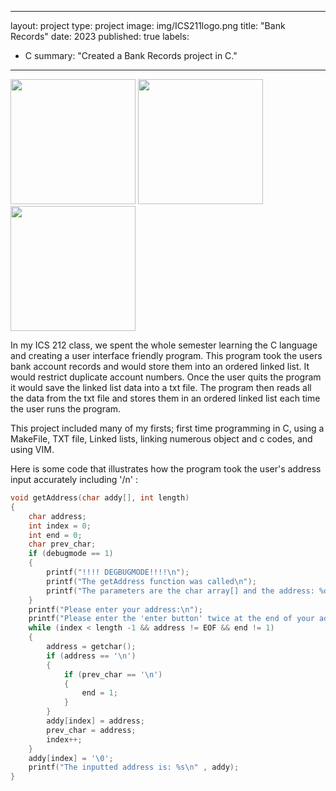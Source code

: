 
---
layout: project
type: project
image: img/ICS211logo.png
title: "Bank Records"
date: 2023
published: true
labels:
  - C
summary: "Created a Bank Records project in C."
---

<div class="text-center p-4">
  <img width="200px" src="../" class="img-thumbnail" >
  <img width="200px" src="../" class="img-thumbnail" >
  <img width="200px" src="../" class="img-thumbnail" >
</div>

In my ICS 212 class, we spent the whole semester learning the C language and creating a user interface friendly program. This program took the users bank account records and would store them into an ordered linked list. It would restrict duplicate account numbers. Once the user quits the program it would save the linked list data into a txt file. The program then reads all the data from the txt file and stores them in an ordered linked list each time the user runs the program. 


This project included many of my firsts; first time programming in C, using a MakeFile, TXT file, Linked lists, linking numerous object and c codes, and using VIM.


Here is some code that illustrates how the program took the user's address input accurately including '/n' :
```cpp
void getAddress(char addy[], int length)
{
    char address;
    int index = 0;
    int end = 0;
    char prev_char;
    if (debugmode == 1)
    {
        printf("!!!! DEGBUGMODE!!!!\n");
        printf("The getAddress function was called\n");
        printf("The parameters are the char array[] and the address: %d\n", length);
    }
    printf("Please enter your address:\n");
    printf("Please enter the 'enter button' twice at the end of your address\n");
    while (index < length -1 && address != EOF && end != 1)
    {
        address = getchar();
        if (address == '\n')
        {
            if (prev_char == '\n')
            {
                end = 1;
            }
        }
        addy[index] = address;
        prev_char = address;
        index++;
    }
    addy[index] = '\0';
    printf("The inputted address is: %s\n" , addy);
}
```

